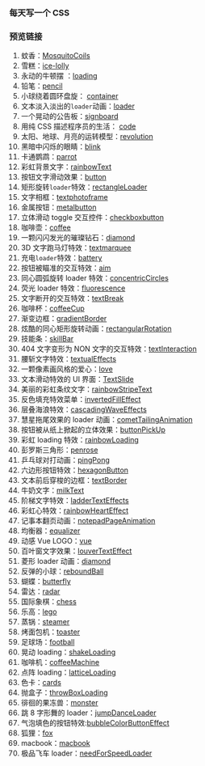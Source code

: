 ### 每天写一个 CSS

### 预览链接

1. 蚊香：[MosquitoCoils](https://astak16.github.io/animation-css/MosquitoCoils-2018-6-11/index.html)
2. 雪糕：[ice-lolly](https://astak16.github.io/animation-css/ice-lolly-2018-6-12/index.html)
3. 永动的牛顿摆 ：[loading](https://astak16.github.io/animation-css/loading-2018-6-13/index.html)
4. 铅笔：[pencil](https://astak16.github.io/animation-css/pencil-2018-6-14/index.html)
5. 小球绕着圆环盘旋： [container](https://astak16.github.io/animation-css/container-2018-6-15/index.html)
6. 文本淡入淡出的`loader`动画：[loader](https://astak16.github.io/animation-css/loader-2018-6-16/index.html)
7. 一个晃动的公告板：[signboard](https://astak16.github.io/animation-css/signboard-2018-6-17/index.html)
8. 用纯 CSS 描述程序员的生活： [code](https://astak16.github.io/animation-css/code-2018-6-19/index.html)
9. 太阳、地球、月亮的运转模型：[revolution](https://astak16.github.io/animation-css/revolution-2018-6-19/index.html)
10. 黑暗中闪烁的眼睛：[blink](https://astak16.github.io/animation-css/blink-2018-6-20/index.html)
11. 卡通鹦鹉：[parrot](https://astak16.github.io/animation-css/parrot-2018-6-21/index.html)
12. 彩虹背景文字：[rainbowText](https://astak16.github.io/animation-css/rainbowText-2018-6-22/index.html)
13. 按钮文字滑动效果：[button](https://astak16.github.io/animation-css/button-2018-6-22/index.html)
14. 矩形旋转`loader`特效：[rectangleLoader](https://astak16.github.io/animation-css/rectangleLoader-2018-6-23/index.html)
15. 文字相框：[textphotoframe](https://astak16.github.io/animation-css/textphotoframe-2018-6-23/index.html)
16. 金属按钮：[metalbutton](https://astak16.github.io/animation-css/metalbutton-2018-6-24/index.html)
17. 立体滑动 toggle 交互控件：[checkboxbutton](https://astak16.github.io/animation-css/checkboxbutton-2018-6-24/index.html)
18. 咖啡壶：[coffee](https://astak16.github.io/animation-css/coffee-2018-6-25/)
19. 一颗闪闪发光的璀璨钻石：[diamond](https://astak16.github.io/animation-css/diamond-2018-6-25/index.html)
20. 3D 文字跑马灯特效：[textmarquee](https://astak16.github.io/animation-css/textmarquee-2018-6-26/index.html)
21. 充电`loader`特效：[battery](https://astak16.github.io/animation-css/battery-2018-6-26/index.html)
22. 按钮被瞄准的交互特效：[aim](https://astak16.github.io/animation-css/aim-2018-6-27/index.html)
23. 同心圆弧旋转 loader 特效：[concentricCircles](https://astak16.github.io/animation-css/concentricCircles-2018-6-27/index.html)
24. 荧光 loader 特效：[fluorescence](https://astak16.github.io/animation-css/fluorescence-2018-6-28/index.html)
25. 文字断开的交互特效：[textBreak](https://astak16.github.io/animation-css/textBreak-2018-6-28/)
26. 咖啡杯：[coffeeCup](https://astak16.github.io/animation-css/coffeecup-2018-6-29/index.html)
27. 渐变边框：[gradientBorder](https://astak16.github.io/animation-css/gradientBorder-2018-6-30/)
28. 炫酷的同心矩形旋转动画：[rectangularRotation](https://astak16.github.io/animation-css/rectangularRotation-2018-6-30/index.html)
29. 技能条：[skillBar](https://astak16.github.io/animation-css/skillBar-2018-7-1/index.html)
30. 404 文字变形为 NON 文字的交互特效：[textInteraction](https://astak16.github.io/animation-css/textInteraction-2018-7-1/index.html)
31. 腰斩文字特效：[textualEffects](https://astak16.github.io/animation-css/textualEffects-2018-7-2/index.html)
32. 一颗像素画风格的爱心：[love](https://astak16.github.io/animation-css/love-2018-7-2/index.html)
33. 文本滑动特效的 UI 界面：[TextSlide](https://astak16.github.io/animation-css/TextSlide-2018-7-3/index.html)
34. 美丽的彩虹条纹文字：[rainbowStripeText](https://astak16.github.io/animation-css/rainbowStripeText-2018-7-3/index.html)
35. 反色填充特效菜单：[invertedFillEffect](https://astak16.github.io/animation-css/invertedFillEffect-2018-7-4/)
36. 层叠海浪特效：[cascadingWaveEffects](https://astak16.github.io/animation-css/cascadingWaveEffects-2018-7-4/index.html)
37. 慧星拖尾效果的 loader 动画：[cometTailingAnimation](https://astak16.github.io/animation-css/cometTailingAnimation-2018-7-5/)
38. 按钮被从纸上掀起的立体效果：[buttonPickUp](https://astak16.github.io/animation-css/buttonPickUp-2018-7-5/)
39. 彩虹 loading 特效：[rainbowLoading](https://astak16.github.io/animation-css/rainbowLoading-2018-7-6/)
40. 彭罗斯三角形：[penrose](https://astak16.github.io/animation-css/penrose-2018-7-6/)
41. 乒乓球对打动画：[pingPong](https://astak16.github.io/animation-css/pingPong-2018-7-7/index.html)
42. 六边形按钮特效：[hexagonButton](https://astak16.github.io/animation-css/hexagonButton-2018-7-7/)
43. 文本前后穿梭的边框：[textBorder](https://astak16.github.io/animation-css/textBorder-2018-7-8/index.html)
44. 牛奶文字：[milkText](https://astak16.github.io/animation-css/milkText-2018-7-8/index.html)
45. 阶梯文字特效：[ladderTextEffects](https://astak16.github.io/animation-css/ladderTextEffects-2018-7-9/index.html)
46. 彩虹心特效：[rainbowHeartEffect](https://astak16.github.io/animation-css/rainbowHeartEffect-2018-7-9/index.html)
47. 记事本翻页动画：[notepadPageAnimation](https://astak16.github.io/animation-css/notepadPageAnimation-2018-7-10/index.html)
48. 均衡器：[equalizer](https://astak16.github.io/animation-css/equalizer-2018-7-10/)
49. 动感 Vue LOGO：[vue](https://astak16.github.io/animation-css/vue-2018-7-11/index.html)
50. 百叶窗文字效果：[louverTextEffect](https://astak16.github.io/animation-css/louverTextEffect-2018-7-11/)
51. 菱形 loader 动画：[diamond](https://astak16.github.io/animation-css/diamond-2018-7-12/index.html)
52. 反弹的小球：[reboundBall](https://astak16.github.io/animation-css/reboundBall-2018-7-12/index.html)
53. 蝴蝶：[butterfly](https://astak16.github.io/animation-css/butterfly-2018-7-13/index.html)
54. 雷达：[radar](https://astak16.github.io/animation-css/radar-2018-7-13/index.html)
55. 国际象棋：[chess](https://astak16.github.io/animation-css/chess-2018-7-14/index.html)
56. 乐高：[lego](https://astak16.github.io/animation-css/lego-2018-7-14/index.html)
57. 蒸锅：[steamer](https://astak16.github.io/animation-css/steamer-2018-7-15/index.html)
58. 烤面包机：[toaster](https://astak16.github.io/animation-css/toaster-2018-7-15/)
59. 足球场：[football](https://astak16.github.io/animation-css/football-2018-7-16/index.html)
60. 晃动 loading：[shakeLoading](https://astak16.github.io/animation-css/shakeLoading-2018-7-16/)
61. 咖啡机：[coffeeMachine](https://astak16.github.io/animation-css/coffeeMachine-2018-7-17/)
62. 点阵 loading：[latticeLoading](https://astak16.github.io/animation-css/latticeLoading-2018-7-17/)
63. 色卡：[cards](https://astak16.github.io/animation-css/cards-2018-7-18/)
64. 抛盒子：[throwBoxLoading](https://astak16.github.io/animation-css/throwBoxLoading-2018-7-18/)
65. 徘徊的果冻兽：[monster](https://astak16.github.io/animation-css/monster-2018-7-19/)
66. 跳 8 字形舞的 loader：[jumpDanceLoader](https://astak16.github.io/animation-css/jumpDanceLoader-2018-7-19/)
67. 气泡填色的按钮特效:[bubbleColorButtonEffect](https://astak16.github.io/animation-css/bubbleColorButtonEffect-2018-7-20/)
68. 狐狸：[fox](https://astak16.github.io/animation-css/fox-2018-7-20/)
69. macbook：[macbook](https://astak16.github.io/animation-css/macbook-2018-7-21/)
70. 极品飞车 loader：[needForSpeedLoader](https://astak16.github.io/animation-css/needForSpeedLoader-2018-7-22/)
